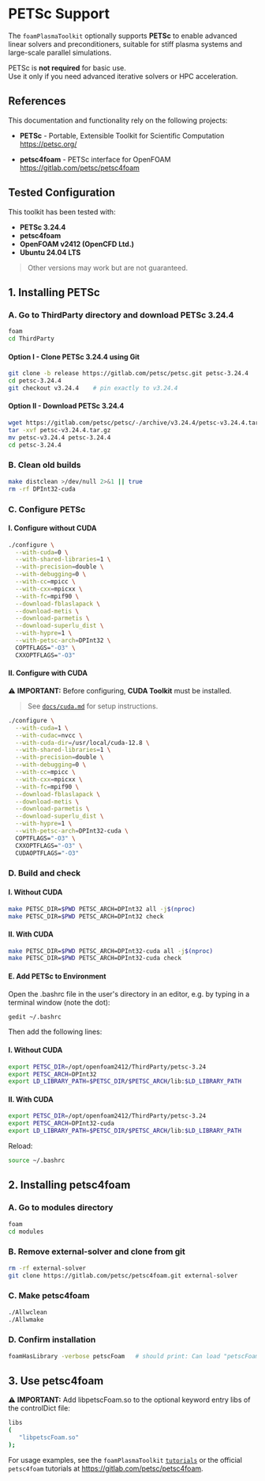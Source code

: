 # PETSc Support
The `foamPlasmaToolkit` optionally supports **PETSc** to enable advanced linear solvers and
preconditioners, suitable for stiff plasma systems and large-scale parallel simulations.

PETSc is **not required** for basic use.  
Use it only if you need advanced iterative solvers or HPC acceleration.

## References

This documentation and functionality rely on the following projects:

- **PETSc** - Portable, Extensible Toolkit for Scientific Computation  
  https://petsc.org/

- **petsc4foam** - PETSc interface for OpenFOAM  
  https://gitlab.com/petsc/petsc4foam

## Tested Configuration

This toolkit has been tested with:

- **PETSc 3.24.4**
- **petsc4foam**
- **OpenFOAM v2412 (OpenCFD Ltd.)**
- **Ubuntu 24.04 LTS**

> Other versions may work but are not guaranteed.

## 1. Installing PETSc

### A. Go to ThirdParty directory and download PETSc 3.24.4

```bash
foam
cd ThirdParty
```

#### Option I - Clone PETSc 3.24.4 using Git

```bash
git clone -b release https://gitlab.com/petsc/petsc.git petsc-3.24.4
cd petsc-3.24.4
git checkout v3.24.4    # pin exactly to v3.24.4
```

#### Option II - Download PETSc 3.24.4

```bash
wget https://gitlab.com/petsc/petsc/-/archive/v3.24.4/petsc-v3.24.4.tar.gz
tar -xvf petsc-v3.24.4.tar.gz
mv petsc-v3.24.4 petsc-3.24.4
cd petsc-3.24.4
```

### B. Clean old builds

```bash
make distclean >/dev/null 2>&1 || true
rm -rf DPInt32-cuda
```

### C. Configure PETSc

#### I. Configure without CUDA

```bash
./configure \
  --with-cuda=0 \
  --with-shared-libraries=1 \
  --with-precision=double \
  --with-debugging=0 \
  --with-cc=mpicc \
  --with-cxx=mpicxx \
  --with-fc=mpif90 \
  --download-fblaslapack \
  --download-metis \
  --download-parmetis \
  --download-superlu_dist \
  --with-hypre=1 \
  --with-petsc-arch=DPInt32 \
  COPTFLAGS="-O3" \
  CXXOPTFLAGS="-O3"
```

#### II. Configure with CUDA

:warning: **IMPORTANT:** Before configuring, **CUDA Toolkit** must be installed.
> See [`docs/cuda.md`](docs/cuda.md) for setup instructions.

```bash
./configure \
  --with-cuda=1 \
  --with-cudac=nvcc \
  --with-cuda-dir=/usr/local/cuda-12.8 \
  --with-shared-libraries=1 \
  --with-precision=double \
  --with-debugging=0 \
  --with-cc=mpicc \
  --with-cxx=mpicxx \
  --with-fc=mpif90 \
  --download-fblaslapack \
  --download-metis \
  --download-parmetis \
  --download-superlu_dist \
  --with-hypre=1 \
  --with-petsc-arch=DPInt32-cuda \
  COPTFLAGS="-O3" \
  CXXOPTFLAGS="-O3" \
  CUDAOPTFLAGS="-O3"
```

### D. Build and check

#### I. Without CUDA

```bash
make PETSC_DIR=$PWD PETSC_ARCH=DPInt32 all -j$(nproc)
make PETSC_DIR=$PWD PETSC_ARCH=DPInt32 check
```

#### II. With CUDA

```bash
make PETSC_DIR=$PWD PETSC_ARCH=DPInt32-cuda all -j$(nproc)
make PETSC_DIR=$PWD PETSC_ARCH=DPInt32-cuda check
```

#### E. Add PETSc to Environment

Open the .bashrc file in the user's directory in an editor, e.g. by typing in a terminal window 
(note the dot):

```bash
gedit ~/.bashrc
```

Then add the following lines:

#### I. Without CUDA

```bash
export PETSC_DIR=/opt/openfoam2412/ThirdParty/petsc-3.24
export PETSC_ARCH=DPInt32
export LD_LIBRARY_PATH=$PETSC_DIR/$PETSC_ARCH/lib:$LD_LIBRARY_PATH
```

#### II. With CUDA

```bash
export PETSC_DIR=/opt/openfoam2412/ThirdParty/petsc-3.24
export PETSC_ARCH=DPInt32-cuda
export LD_LIBRARY_PATH=$PETSC_DIR/$PETSC_ARCH/lib:$LD_LIBRARY_PATH
```

Reload:

```bash
source ~/.bashrc
```

## 2. Installing petsc4foam

### A. Go to modules directory

```bash
foam
cd modules
```

### B. Remove external-solver and clone from git

```bash
rm -rf external-solver
git clone https://gitlab.com/petsc/petsc4foam.git external-solver
```

### C. Make petsc4foam

```bash
./Allwclean
./Allwmake
```

### D. Confirm installation

```bash
foamHasLibrary -verbose petscFoam   # should print: Can load "petscFoam"
```

## 3. Use petsc4foam

:warning: **IMPORTANT:** Add libpetscFoam.so to the optional keyword entry libs of the
controlDict file:

```bash
libs
(
   "libpetscFoam.so"
);
```

For usage examples, see the `foamPlasmaToolkit` [`tutorials`](tutorials) or the official `petsc4foam` tutorials
at <https://gitlab.com/petsc/petsc4foam>.


